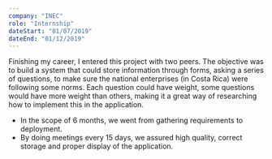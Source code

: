 ```yaml
---
company: "INEC"
role: "Internship"
dateStart: "01/07/2019"
dateEnd: "01/12/2019"
---
```


Finishing my career, I entered this project with two peers. 
The objective was to build a system that could store information through forms, asking a series of questions, to make sure the national enterprises (in Costa Rica) were following some norms.
Each question could have weight, some questions would have more weight than others, making it a great way of researching how to implement this in the application.

- In the scope of 6 months, we went from gathering requirements to deployment.
- By doing meetings every 15 days, we assured high quality, correct storage and proper display of the application.
